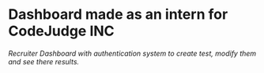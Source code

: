 # Dashboard made as an intern for CodeJudge INC
###### Recruiter Dashboard with authentication system to create test, modify them and see there results. 
